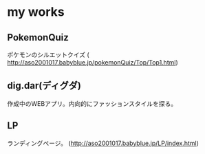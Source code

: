 # my works
## PokemonQuiz
ポケモンのシルエットクイズ
(	http://aso2001017.babyblue.jp/pokemonQuiz/Top/Top1.html)
<br>
## dig.dar(ディグダ)
作成中のWEBアプリ。内向的にファッションスタイルを探る。
<br>
## LP
ランディングページ。
(http://aso2001017.babyblue.jp/LP/index.html)
                                                              
